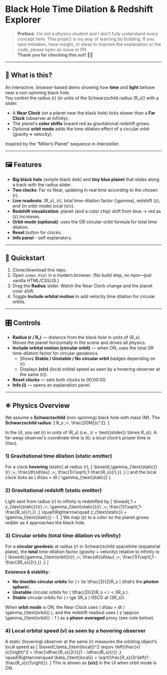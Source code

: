 # Black Hole Time Dilation & Redshift Explorer

> **Preface.** I’m not a physics student and I don’t fully understand every concept here. This project is my way of learning by building. If you spot mistakes, have insight, or ideas to improve the explanation or the code, please open an issue or PR.  
> **Thank you for checking this out!** 🙏🏿

---

## 🌌 What is this?

An interactive, browser-based demo showing how **time** and **light** behave near a non-spinning black hole.  
You control the radius \(r\) (in units of the Schwarzschild radius \(R_s\)) with a slider:

- A **Near Clock** (on a planet near the black hole) ticks slower than a **Far Clock** (observer at infinity).
- The planet’s **color shifts** toward red as gravitational redshift grows.
- Optional **orbit mode** adds the time-dilation effect of a circular orbit (gravity **+** velocity).

Inspired by the “Miller’s Planet” sequence in *Interstellar*.

---

## 🖼️ Features

- **Big black hole** (simple black disk) and **tiny blue planet** that slides along a track with the radius slider.
- **Two clocks**: Far vs Near, updating in real time according to the chosen \(r\).
- **Live readouts**: \(R_s\), \(r\), total time-dilation factor \(\gamma\), redshift \(z\), and (in orbit mode) local \(v/c\).
- **Redshift visualization**: planet (and a color chip) shift from blue → red as \(z\) increases.
- **Orbit mode (optional)**: uses the GR circular-orbit formula for total time dilation.
- **Reset** button for clocks.
- **Info panel** - self explanatory.

---

## 🚀 Quickstart

1. Clone/download this repo.
2. Open `index.html` in a modern browser. (No build step, no npm—just vanilla HTML/CSS/JS.)
3. Drag the **Radius** slider. Watch the Near Clock change and the planet color shift.
4. Toggle **Include orbital motion** to add velocity time dilation for circular orbits.

---

## 🎛️ Controls

- **Radius (r / Rₛ)** — distance from the black hole in units of \(R_s\).  
  Moves the planet horizontally in the scene and drives all physics.
- **Include orbital motion (circular orbit)** — when ON, uses the total GR time-dilation factor for circular geodesics.
  - Shows **Stable / Unstable / No circular orbit** badges depending on \(r\).
  - Displays **\(v/c\)** (local orbital speed as seen by a hovering observer at the same \(r\)).
- **Reset clocks** — sets both clocks to 00:00:00.
- **Info (i)** — opens an explanation panel.

---

## ⚛️ Physics Overview

We assume a **Schwarzschild** (non-spinning) black hole with mass \(M\). The **Schwarzschild radius**:
\[
R_s \;=\; \frac{2GM}{c^2}.
\]

In the UI, you set \(r\) in units of \(R_s\) (i.e., \(r = \text{(slider)} \times R_s\)). A far-away observer’s coordinate time is \(t\); a local clock’s proper time is \(\tau\).

### 1) Gravitational time dilation (static emitter)

For a clock **hovering** (static) at radius \(r\),
\[
\boxed{\;\gamma_{\text{static}}(r) \;=\; \frac{dt}{d\tau} \;=\; \frac{1}{\sqrt{\,1-\frac{R_s}{r}\,}} \;}
\]
and the local clock ticks as \( d\tau = dt / \gamma_{\text{static}} \).

### 2) Gravitational redshift (static emitter)

Light sent from radius \(r\) to infinity is redshifted by
\[
\boxed{\;1 + z_{\text{static}}(r) \;=\; \gamma_{\text{static}}(r) \;=\; \frac{1}{\sqrt{\,1-\frac{R_s}{r}\,}} \;}
\quad\Rightarrow\quad z_{\text{static}} = \gamma_{\text{static}} - 1.
\]
We map \(z\) to a color so the planet grows redder as it approaches the black hole.

### 3) Circular orbits (total time dilation vs infinity)

For a **circular geodesic** at radius \(r\) in Schwarzschild spacetime (equatorial plane), the **total** time-dilation factor (gravity + velocity) relative to infinity is:
\[
\boxed{\;\gamma_{\text{orbit}}(r) \;=\; \frac{dt}{d\tau} \;=\; \frac{1}{\sqrt{\,1 - \frac{3R_s}{2r}\,}} \;}
\]

**Existence & stability:**
- **No timelike circular orbits** for \( r \le \tfrac{3}{2}R_s \) (that’s the **photon sphere**).
- **Unstable** circular orbits for \( \tfrac{3}{2}R_s < r < 3R_s \).
- **Stable** circular orbits for \( r \ge 3R_s \) (ISCO at \(3R_s\)).

When **orbit mode** is ON, the Near Clock uses \( d\tau = dt / \gamma_{\text{orbit}} \), and the redshift readout uses \( z \approx \gamma_{\text{orbit}} - 1 \) as a **phase-averaged** proxy (see note below).

### 4) Local orbital speed \(v\) as seen by a hovering observer

A static (hovering) observer at the same \(r\) measures the orbiting object’s local speed as
\[
\boxed{\;\beta_{\text{local}}^2 \equiv \left(\frac{v}{c}\right)^2
= \frac{\dfrac{R_s}{2r}}{1 - \dfrac{R_s}{r}} \;}
\quad\Rightarrow\quad
\beta_{\text{local}} = \sqrt{\frac{R_s}{2r\left(1-\frac{R_s}{r}\right)}}.
\]
This is shown as **\(v/c\)** in the UI when orbit mode is ON.



